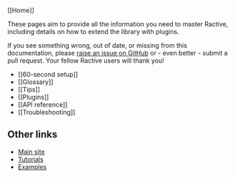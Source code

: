 [[Home]]

These pages aim to provide all the information you need to master Ractive, including details on how to extend the library with plugins.

If you see something wrong, out of date, or missing from this documentation, please [raise an issue on GitHub](https://github.com/RactiveJS/docs.ractivejs.org/issues) or - even better - submit a pull request. Your fellow Ractive users will thank you!

* [[60-second setup]]
* [[Glossary]]
* [[Tips]]
* [[Plugins]]
* [[API reference]]
* [[Troubleshooting]]

Other links
-----------

* [Main site](http://ractivejs.org)
* [Tutorials](http://learn.ractivejs.org)
* [Examples](http://examples.ractivejs.org/)